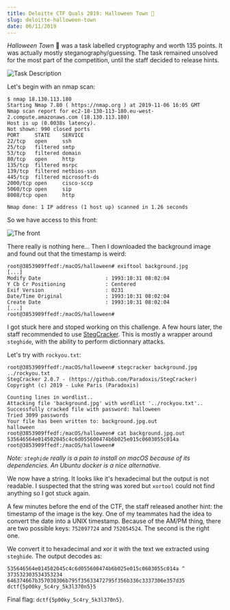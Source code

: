 ```yaml
---
title: Deloitte CTF Quals 2019: Halloween Town 🎃
slug: deloitte-halloween-town
date: 06/11/2019
---
```


*Halloween Town* 🎃 was a task labelled cryptography and worth 135 points.
It was actually mostly steganography/guessing. The task remained unsolved for
the most part of the competition, until the staff decided to release hints.

![Task Description](/assets/halloween-town/intro.png)

Let's begin with an nmap scan:

```
$ nmap 18.130.113.180
Starting Nmap 7.80 ( https://nmap.org ) at 2019-11-06 16:05 GMT
Nmap scan report for ec2-18-130-113-180.eu-west-2.compute.amazonaws.com (18.130.113.180)
Host is up (0.0038s latency).
Not shown: 990 closed ports
PORT     STATE    SERVICE
22/tcp   open     ssh
25/tcp   filtered smtp
53/tcp   filtered domain
80/tcp   open     http
135/tcp  filtered msrpc
139/tcp  filtered netbios-ssn
445/tcp  filtered microsoft-ds
2000/tcp open     cisco-sccp
5060/tcp open     sip
8008/tcp open     http

Nmap done: 1 IP address (1 host up) scanned in 1.26 seconds
```

So we have access to this front:

![The front](/assets/halloween-town/front.png)

There really is nothing here... Then I downloaded the background image and
found out that the timestamp is weird:

```
root@3853909ffedf:/macOS/halloween# exiftool background.jpg
[...]
Modify Date                     : 1993:10:31 08:02:04
Y Cb Cr Positioning             : Centered
Exif Version                    : 0231
Date/Time Original              : 1993:10:31 08:02:04
Create Date                     : 1993:10:31 08:02:04
[...]
root@3853909ffedf:/macOS/halloween#
```

I got stuck here and stoped working on this challenge. A few hours later, the
staff recommended to use
[StegCracker](https://github.com/Paradoxis/StegCracker). This is mostly a
wrapper around `steghide`, with the ability to perform dictionnary attacks.

Let's try with `rockyou.txt`:

```
root@3853909ffedf:/macOS/halloween# stegcracker background.jpg ../rockyou.txt
StegCracker 2.0.7 - (https://github.com/Paradoxis/StegCracker)
Copyright (c) 2019 - Luke Paris (Paradoxis)

Counting lines in wordlist..
Attacking file 'background.jpg' with wordlist '../rockyou.txt'..
Successfully cracked file with password: halloween
Tried 3099 passwords
Your file has been written to: background.jpg.out
halloween
root@3853909ffedf:/macOS/halloween# cat background.jpg.out
535646564e014502045c4c6d055600474b6b025e015c0603055c014a
root@3853909ffedf:/macOS/halloween#
```

*Note: `steghide` really is a pain to install on macOS because of its
dependencies. An Ubuntu docker is a nice alternative.*

We now have a string. It looks like it's hexadecimal but the output is not
readable. I suspected that the string was xored but `xortool` could not find
anything so I got stuck again.

A few minutes before the end of the CTF, the staff released another
hint: the timestamp of the image is the key. One of my teammates had the idea
to convert the date into a UNIX timestamp. Because of the AM/PM thing, there
are two possible keys: `752097724` and `752054524`. The second is the right one.

We convert it to hexadecimal and xor it with the text we extracted using
`steghide`. The output decodes as:

```
535646564e014502045c4c6d055600474b6b025e015c0603055c014a ^ 373532303534353234
646374667b357030306b795f35633472795f356b336c3337306e357d35
dctf{5p00ky_5c4ry_5k3l370n5}5
```

Final flag: `dctf{5p00ky_5c4ry_5k3l370n5}`.

